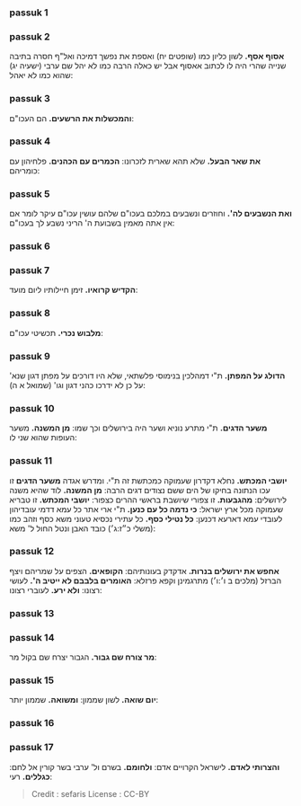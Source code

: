 
### passuk 1

### passuk 2
<b>אסוף אסף.</b> לשון כליון כמו (שופטים יח) ואספת את נפשך דמיכה ואל"ף חסרה בתיבה שנייה שהרי היה לו לכתוב אאסוף אבל יש כאלה הרבה כמו לא יהל שם ערבי (ישעיה יג) שהוא כמו לא יאהל:

### passuk 3
<b>והמכשלות את הרשעים.</b> הם העכו"ם:

### passuk 4
<b>את שאר הבעל.</b> שלא תהא שארית לזכרונו:
<b>הכמרים עם הכהנים.</b> פלחיהון עם כומריהם:

### passuk 5
<b>ואת הנשבעים לה'.</b> וחוזרים ונשבעים במלכם בעכו"ם שלהם עושין עכו"ם עיקר לומר אם אין אתה מאמין בשבועת ה' הריני נשבע לך בעכו"ם:

### passuk 6

### passuk 7
<b>הקדיש קרואיו.</b> זימן חיילותיו ליום מועד:

### passuk 8
<b>מלבוש נכרי.</b> תכשיטי עכו"ם:

### passuk 9
<b>הדולג על המפתן.</b> ת"י דמהלכין בנימוסי פלשתאי, שלא היו דורכים על מפתן דגון שנא' על כן לא ידרכו כהני דגון וגו' (שמואל א ה):

### passuk 10
<b>משער הדגים.</b> ת"י מתרע נוניא ושער היה בירושלים וכך שמו: 
<b>מן המשנה.</b> משער העופות שהוא שני לו:

### passuk 11
<b>יושבי המכתש.</b> נחלא דקדרון שעמוקה כמכתשת זה ת"י. ומדרש אגדה <b>משער הדגים</b> זו עכו הנתונה בחיקו של הים ששם נצודים דגים הרבה: 
<b>מן המשנה.</b> לוד שהיא משנה לירושלים:
<b>מהגבעות.</b> זו צפורי שיושבת בראשי ההרים כצפור:
<b>יושבי המכתש.</b> זו טבריא שעמוקה מכל ארץ ישראל:
<b>כי נדמה כל עם כנען.</b> ת"י ארי אתר כל עמא דדמי עובדיהון לעובדי עמא דארעא דכנען: 
<b>כל נטילי כסף.</b> כל עתירי נכסיא טעוני משא כסף וזהב כמו (משלי כ״ז:ג׳) כובד האבן ונטל החול ל' משא:

### passuk 12
<b>אחפש את ירושלים בנרות.</b> אדקדק בעונותיהם:
<b>הקופאים.</b> הצפים על שמריהם ויצף הברזל (מלכים ב ו׳:ו׳) מתרגמינן וקפא פרזלא:
<b>האומרים בלבבם לא ייטיב ה'.</b> לעושי רצונו:
<b>ולא ירע.</b> לעוברי רצונו:

### passuk 13

### passuk 14
<b>מר צורח שם גבור.</b> הגבור יצרח שם בקול מר:

### passuk 15
<b>יום שואה.</b> לשון שממון:
<b>ומשואה.</b> שממון יותר:

### passuk 16

### passuk 17
<b>והצרותי לאדם.</b> לישראל הקרויים אדם:
<b>ולחומם.</b> בשרם ול' ערבי בשר קורין אל לחם:
<b>כגללים.</b> רעי:

>Credit : sefaris
>License : CC-BY